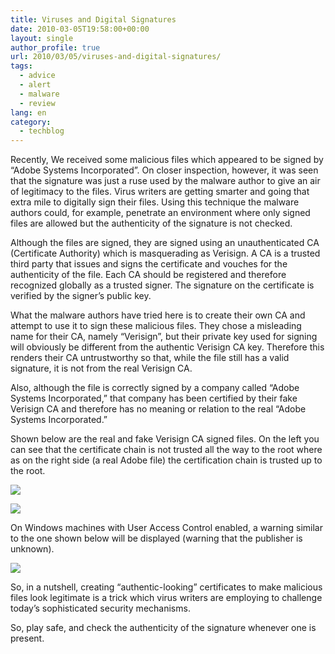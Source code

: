 ```yaml
---
title: Viruses and Digital Signatures
date: 2010-03-05T19:58:00+00:00
layout: single
author_profile: true
url: 2010/03/05/viruses-and-digital-signatures/
tags:
  - advice
  - alert
  - malware
  - review
lang: en
category: 
  - techblog
---
```

Recently, We received some malicious files which appeared to be signed by “Adobe Systems Incorporated”. On closer inspection, however, it was seen that the signature was just a ruse used by the malware author to give an air of legitimacy to the files. Virus writers are getting smarter and going that extra mile to digitally sign their files. Using this technique the malware authors could, for example, penetrate an environment where only signed files are allowed but the authenticity of the signature is not checked.

Although the files are signed, they are signed using an unauthenticated CA (Certificate Authority) which is masquerading as Verisign. A CA is a trusted third party that issues and signs the certificate and vouches for the authenticity of the file. Each CA should be registered and therefore recognized globally as a trusted signer. The signature on the certificate is verified by the signer’s public key.

What the malware authors have tried here is to create their own CA and attempt to use it to sign these malicious files. They chose a misleading name for their CA, namely “Verisign”, but their private key used for signing will obviously be different from the authentic Verisign CA key. Therefore this renders their CA untrustworthy so that, while the file still has a valid signature, it is not from the real Verisign CA.

Also, although the file is correctly signed by a company called “Adobe Systems Incorporated,” that company has been certified by their fake Verisign CA and therefore has no meaning or relation to the real “Adobe Systems Incorporated.”

Shown below are the real and fake Verisign CA signed files. On the left you can see that the certificate chain is not trusted all the way to the root where as on the right side (a real Adobe file) the certification chain is trusted up to the root.

[![](http://4.bp.blogspot.com/_vaUVXcmC3OI/S5FaZzBZVNI/AAAAAAAABLk/SmxBK-b65MM/s640/certificates.jpg)](http://4.bp.blogspot.com/_vaUVXcmC3OI/S5FaZzBZVNI/AAAAAAAABLk/SmxBK-b65MM/s1600-h/certificates.jpg)

[![](http://3.bp.blogspot.com/_vaUVXcmC3OI/S5Faa4XUeRI/AAAAAAAABLs/KwcIY8kmpu0/s640/path.jpg)](http://3.bp.blogspot.com/_vaUVXcmC3OI/S5Faa4XUeRI/AAAAAAAABLs/KwcIY8kmpu0/s1600-h/path.jpg)

On Windows machines with User Access Control enabled, a warning similar to the one shown below will be displayed (warning that the publisher is unknown).

[![](http://1.bp.blogspot.com/_vaUVXcmC3OI/S5Faeuwf9fI/AAAAAAAABL0/c5MABrvIyi0/s640/warning_1a.jpg)](http://1.bp.blogspot.com/_vaUVXcmC3OI/S5Faeuwf9fI/AAAAAAAABL0/c5MABrvIyi0/s1600-h/warning_1a.jpg)

So, in a nutshell, creating “authentic-looking” certificates to make malicious files look legitimate is a trick which virus writers are employing to challenge today’s sophisticated security mechanisms.

So, play safe, and check the authenticity of the signature whenever one is present.